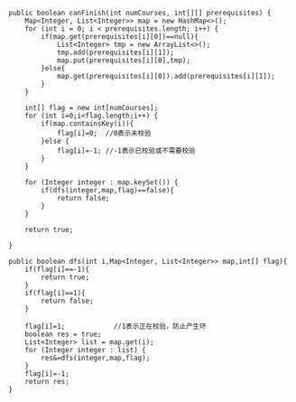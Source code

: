     public boolean canFinish(int numCourses, int[][] prerequisites) {
        Map<Integer, List<Integer>> map = new HashMap<>();
        for (int i = 0; i < prerequisites.length; i++) {
            if(map.get(prerequisites[i][0])==null){
                List<Integer> tmp = new ArrayList<>();
                tmp.add(prerequisites[i][1]);
                map.put(prerequisites[i][0],tmp);
            }else{
                map.get(prerequisites[i][0]).add(prerequisites[i][1]);
            }
        }

        int[] flag = new int[numCourses];
        for (int i=0;i<flag.length;i++) {
            if(map.containsKey(i)){
                flag[i]=0;  //0表示未校验
            }else {
                flag[i]=-1; //-1表示已校验或不需要校验
            }
        }

        for (Integer integer : map.keySet()) {
            if(dfs(integer,map,flag)==false){
                return false;
            }
        }
        
        return true;

    }

    public boolean dfs(int i,Map<Integer, List<Integer>> map,int[] flag){
        if(flag[i]==-1){
            return true;
        }
        if(flag[i]==1){
            return false;
        }
        
        flag[i]=1;            //1表示正在校验，防止产生环
        boolean res = true;
        List<Integer> list = map.get(i);
        for (Integer integer : list) {
            res&=dfs(integer,map,flag);
        }
        flag[i]=-1;
        return res;
    }

